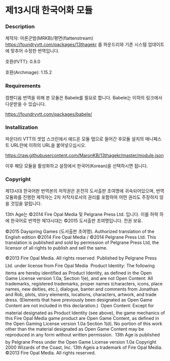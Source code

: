 # 제13시대 한국어화 모듈

### Description
제작자: 마론군밤(MRKB)/평면(flattenstream)
https://foundryvtt.com/packages/13thagekr 를 파운드리와 기존 시스템 업데이트에 맞추어 수정한 번역입니다.

호환(fVTT): 0.9.0

호환(Archmage): 1.15.2

### Requirements
컴펜디움 번역을 위해 본 모듈은 Babele를 필요로 합니다. Babele는 이하의 링크에서 다운받을 수 있습니다.

https://foundryvtt.com/packages/babele/

### Installization
파운더리 VTT의 셋업 스크린에서 애드온 모듈 탭으로 들어간 후모듈 설치의 매니페스트 URL란에 이하의 URL을 붙여넣으십시오.

https://raw.githubusercontent.com/MaronKB/13thagekr/master/module.json

이후 해당 모듈을 활성화하고 설정에서 한국어(Korean)을 선택하시면 됩니다.

### Copyright
제13시대 한국어판 번역본의 저작권은 온전히 도서출판 초여명에 귀속되어있으며, 번역 모듈화를 진행한 제작자는 2차 저작자로서의 권리를 포함하여 어떤 권리도 주장하지 않을 것임을 알립니다.

13th Age는 ©2014 Fire Opal Media 및 Pelgrane Press Ltd. 입니다. 이를 허락 하에 한국어로 번역한 제13시대는 ©2015 도서출판 초여명입니다. 전권 보유.

©2015 Dayspring Games (도서출판 초여명). Authorized translation of the English edition ©2014 Fire Opal Media / ©2014 Pelgrane Press Ltd. This translation is published and sold by permission of Pelgrane Press Ltd, the licensor of all rights to publish and sell the same.

©2013 Fire Opal Media. All rights reserved  Published by Pelgrane Press Ltd. under license from Fire Opal Media  Product Identity: The following items are hereby identified as Product Identity, as defined in the Open Game License version 1.0a, Section 1(e), and are not Open Content: All trademarks, registered trademarks, proper names (characters, icons, place names, new deities, etc.), dialogue, banter and comments from Jonathan and Rob, plots, story elements, locations, characters, artwork, and trade dress. (Elements that have previously been designated as Open Game Content are not included in this declaration.)  Open Content: Except for material designated as Product Identity (see above), the game mechanics of this Fire Opal Media game product are Open Game Content, as defined in the Open Gaming License version 1.0a Section 1(d). No portion of this work other than the material designated as Open Game Content may be reproduced in any form without written permission.  13th Age is published by Pelgrane Press under the Open Game License version 1.0a Copyright 2000 Wizards of the Coast, Inc. 13th Ageis a trademark of Fire Opal Media. ©2013 Fire Opal Media. All rights reserved.
